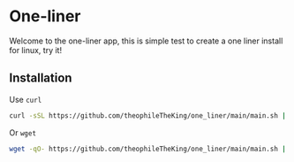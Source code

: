 # One-liner

Welcome to the one-liner app, this is simple test to create a one liner install for linux, try it!

## Installation

Use `curl`

```Bash
curl -sSL https://github.com/theophileTheKing/one_liner/main/main.sh | bash
```

Or `wget`

```Bash
wget -qO- https://github.com/theophileTheKing/one_liner/main/main.sh | bash
```
